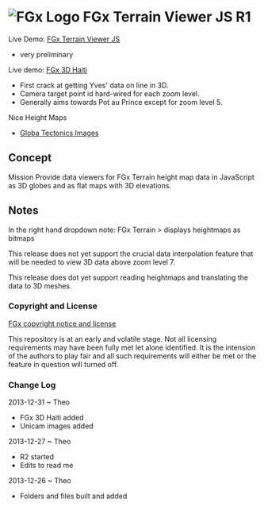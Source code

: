 ![FGx Logo]( http://fgx.github.io/images/fgx-cap-40x30.png) FGx Terrain Viewer JS R1
====================================================================================

Live Demo: [FGx Terrain Viewer JS]( http://fgx.github.io/fgx-terrain-viewer-js/index.html "Happy viewing!" )

- very preliminary

Live demo: [FGx 3D Haiti]( http://fgx.github.io/fgx-terrain-viewer-js/haiti/haiti.html )

* First crack at getting Yves' data on line in 3D.
* Camera target point id hard-wired for each zoom level. 
* Generally aims towards Pot au Prince except for zoom level 5.
 
Nice Height Maps

* [Globa Tectonics Images]( images/readme.html )

## Concept
Mission
Provide data viewers for FGx Terrain height map data in JavaScript as 3D globes and as flat maps with 3D elevations.


## Notes
In the right hand dropdown note: FGx Terrain > displays heightmaps as bitmaps

This release does not yet support the crucial data interpolation feature that will be needed to view 3D data above zoom level 7.

This release does dot yet support reading heightmaps and translating the data to 3D meshes.



### Copyright and License
[FGx copyright notice and license]( https://github.com/fgx/fgx.github.io/blob/master/fgx-copyright-notice-and-license.md )

This repository is at an early and volatile stage. Not all licensing requirements may have been fully met let alone identified. It is the intension of the authors to play fair and all such requirements will either be met or the feature in question will turned off.

### Change Log

2013-12-31 ~ Theo

* FGx 3D Haiti added
* Unicam images added

2013-12-27 ~ Theo

* R2 started
* Edits to read me


2013-12-26 ~ Theo

* Folders and files built and added